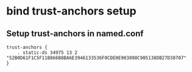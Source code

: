 # bind trust-anchors setup

## Setup trust-anchors in named.conf
```
trust-anchors {
    . static-ds 34975 13 2 "52B0D61F1C5F11B866B8BA6E3946133536F0CDE0E903898C905138DB27D38707"
}
```
